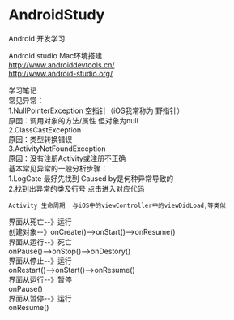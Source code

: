 # AndroidStudy
Android 开发学习

Android studio Mac环境搭建    
http://www.androiddevtools.cn/     
http://www.android-studio.org/

学习笔记    
常见异常：        
    1.NullPointerException  空指针（iOS我常称为 野指针）   
    原因：调用对象的方法/属性 但对象为null    
    2.ClassCastException   
    原因：类型转换错误   
    3.ActivityNotFoundException   
    原因：没有注册Activity或注册不正确   
基本常见异常的一般分析步骤：   
    1.LogCate 最好先找到 Caused by是何种异常导致的    
    2.找到出异常的类及行号 点击进入对应代码    
    
    
    Activity 生命周期  与iOS中的viewController中的viewDidLoad,等类似   
 界面从死亡--》运行   
     创建对象--》onCreate()-->onStart()-->onResume()   
 界面从运行--》死亡   
     onPause()-->onStop()-->onDestory()   
 界面从停止--》运行   
     onRestart()-->onStart()-->onResume()   
 界面从运行--》暂停   
     onPause()     
 界面从暂停--》运行   
     onResume()   
